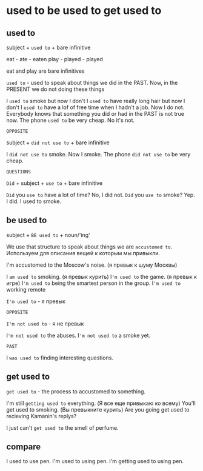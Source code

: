 # used to be used to get used to

## used to

subject + `used to` + bare infinitive

eat - ate - eaten
play - played - played

eat and play are bare infinitives

`used to` - used to speak about things we did in the PAST. Now, in the PRESENT we do not doing these things

I `used to` smoke but now I don't
I `used to` have really long hair but now I don't
I `used to` have a lof of free time when I hadn't a job. Now I do not.
Everybody knows that something you did or had in the PAST is not true now.
The phone `used to` be very cheap. No it's not.

`OPPOSITE`

subject + `did not use to` + bare infinitive

I `did not use to` smoke. Now I smoke.
The phone `did not use to` be very cheap.

`QUESTIONS`

`Did` + subject + `use to` + bare infinitive

`Did` you `use to` have a lot of time? No, I did not.
`Did` you `use to` smoke? Yep. I did. I used to smoke.

## be used to

subject + `BE used to` + noun/'ing'

We use that structure to speak about things  we are `accustomed to`.
Используем для описания вещей к которым мы привыкли.

I'm accustomed to the Moscow's noise. (я превык к шуму Москвы)

I `am used to` smoking. (я превык курить)
I`'m used to` the game. (я превык к игре)
I`'m used to` being the smartest person in the group.
I`'m used to` working remote

`I'm used to` - я превык

`OPPOSITE`

`I'm not used to` - я не превык

I`'m not used to` the abuses. 
I`'m not used to` a smoke yet.

`PAST`

I `was used to` finding interesting questions.

## get used to

`get used to` - the process to accustomed to something.

I'm still `getting used to` everything. (Я все еще привыкаю ко всему)
You'll get used to smoking. (Вы превыкните курить)
Are you going get used to recieving Kamanin's replys?

I just can't `get used to` the smell of perfume.

## compare

I used to use pen.
I'm used to using pen.
I'm getting used to using pen.
